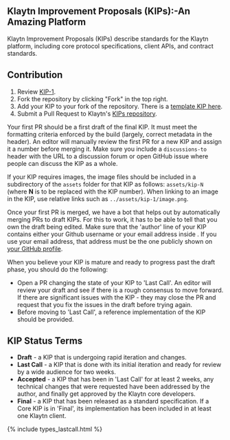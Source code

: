 ## Klaytn Improvement Proposals (KIPs):-An Amazing Platform

Klaytn Improvement Proposals (KIPs) describe standards for the Klaytn platform, including core protocol specifications, client APIs, and contract standards.

## Contribution

 1. Review [KIP-1](KIPs/kip-1.md).
 2. Fork the repository by clicking "Fork" in the top right.
 3. Add your KIP to your fork of the repository. There is a [template KIP here](https://github.com/klaytn/kips/blob/master/kip-template.md).
 4. Submit a Pull Request to Klaytn's [KIPs repository](https://github.com/klaytn/kips).

Your first PR should be a first draft of the final KIP. It must meet the formatting criteria enforced by the build (largely, correct metadata in the header). An editor will manually review the first PR for a new KIP and assign it a number before merging it. Make sure you include a `discussions-to` header with the URL to a discussion forum or open GitHub issue where people can discuss the KIP as a whole.

If your KIP requires images, the image files should be included in a subdirectory of the `assets` folder for that KIP as follows: `assets/kip-N` (where **N** is to be replaced with the KIP number). When linking to an image in the KIP, use relative links such as `../assets/kip-1/image.png`.

Once your first PR is merged, we have a bot that helps out by automatically merging PRs to draft KIPs. For this to work, it has to be able to tell that you own the draft being edited. Make sure that the 'author' line of your KIP contains either your Github username or your email address inside <triangular brackets>. If you use your email address, that address must be the one publicly shown on [your GitHub profile](https://github.com/settings/profile).

When you believe your KIP is mature and ready to progress past the draft phase, you should do the following:

 - Open a PR changing the state of your KIP to 'Last Call'. An editor will review your draft and see if there is a rough consensus to move forward. If there are significant issues with the KIP - they may close the PR and request that you fix the issues in the draft before trying again.
 - Before moving to 'Last Call', a reference implementation of the KIP should be provided. 

## KIP Status Terms

* **Draft** - a KIP that is undergoing rapid iteration and changes.
* **Last Call** - a KIP that is done with its initial iteration and ready for review by a wide audience for two weeks.
* **Accepted** - a KIP that has been in 'Last Call' for at least 2 weeks, any technical changes that were requested have been addressed by the author, and finally get approved by the Klaytn core developers. 
* **Final** - a KIP that has been released as a standard specification. If a Core KIP is in 'Final', its implementation has been included in at least one Klaytn client.


{% include types_lastcall.html %} 
